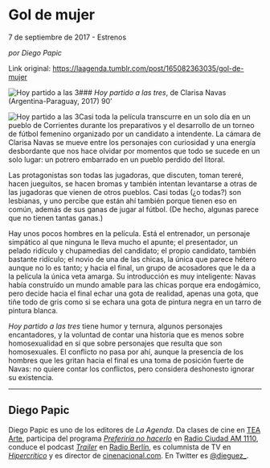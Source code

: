 # Gol de mujer



7 de septiembre de 2017 - Estrenos

_por Diego Papic_

Link original: https://laagenda.tumblr.com/post/165082363035/gol-de-mujer

![Hoy partido a las 3](https://64.media.tumblr.com/55972bd2a497b4ca5d30a6b47f607551/tumblr_inline_pk0p0knnfc1t6q87u_500.jpg)### *Hoy partido a las tres*, de Clarisa Navas (Argentina-Paraguay, 2017) 90’

![Hoy partido a las 3](https://64.media.tumblr.com/55972bd2a497b4ca5d30a6b47f607551/tumblr_inline_pk0p0knnfc1t6q87u_400.jpg)Casi toda la película transcurre en un solo día en un pueblo de Corrientes durante los preparativos y el desarrollo de un torneo de fútbol femenino organizado por un candidato a intendente. La cámara de Clarisa Navas se mueve entre los personajes con curiosidad y una energía desbordante que nos hace olvidar por momentos que todo se sucede en un solo lugar: un potrero embarrado en un pueblo perdido del litoral.

Las protagonistas son todas las jugadoras, que discuten, toman tereré, hacen jueguitos, se hacen bromas y también intentan levantarse a otras de las jugadoras que vienen de otros pueblos. Casi todas (¿o todas?) son lesbianas, y uno percibe que están ahí también porque tienen eso en común, además de sus ganas de jugar al fútbol. (De hecho, algunas parece que no tienen tantas ganas.)

Hay unos pocos hombres en la película. Está el entrenador, un personaje simpático al que ninguna le lleva mucho el apunte; el presentador, un pelado ridículo y chupamedias del candidato; el propio candidato, también bastante ridículo; el novio de una de las chicas, la única que parece hétero aunque no lo es tanto; y hacia el final, un grupo de acosadores que le da a la película la única veta amarga. Su introducción es muy inteligente: Navas había construído un mundo amable para las chicas porque era endogámico, pero decide hacia el final echar una gota de realidad, apenas una gota, que tiñe todo de gris como si se echara una gota de pintura negra en un tarro de pintura blanca.

*Hoy partido a las tres* tiene humor y ternura, algunos personajes encantadores, y la voluntad de contar una historia que es menos sobre homosexualidad en sí que sobre personajes que resulta que son homosexuales. El conflicto no pasa por ahí, aunque la presencia de los hombres que les gritan hacia el final es una toma de posición fuerte de Navas: no quiere contar los conflictos, pero considera deshonesto ignorar su existencia.

  




---

 Diego Papic
------------

 Diego Papic es uno de los editores de *La Agenda*. Da clases de cine en [TEA Arte](http://tea-arte.com.ar/), participa del programa *[Preferiría no hacerlo](http://preferiria-no-hacerlo.tumblr.com/)* en [Radio Ciudad AM 1110](http://www.buenosaires.gob.ar/radiociudad), conduce el podcast *[Trailer](http://www.radioberlin.com.ar/programas/trailer)* en [Radio Berlín](http://www.radioberlin.com.ar/), es columnista de TV en *[Hipercrítico](http://hipercritico.com/)* y es director de [cinenacional.com](http://www.cinenacional.com/). En Twitter es [@dieguez\_](https://twitter.com/dieguez_). 


